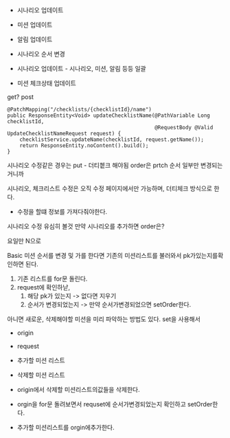 - 시나리오 업데이트
- 미션 업데이트
- 알림 업데이트
- 시나리오 순서 변경

- 시나리오 업데이트 - 시나리오, 미션, 알림 등등 일괄
- 미션 체크상태 업데이트


get? post


```
@PatchMapping("/checklists/{checklistId}/name")
public ResponseEntity<Void> updateChecklistName(@PathVariable Long checklistId,
                                                @RequestBody @Valid UpdateChecklistNameRequest request) {
    checklistService.updateName(checklistId, request.getName());
    return ResponseEntity.noContent().build();
}

```


시나리오 수정같은 경우는 put - 더티쳍크 해야됨
order은 prtch 순서 일부만 변경되는거니까

시나리오, 체크리스트 수정은 오직 수정 페이지에서만 가능하며, 더티체크 방식으로 한다.
- 수정을 할떄 정보를 가져다줘야한다.


시나리오 수정 유심히 볼것
만약 시나리오를 추가하면 order은?


요일만 N으로



Basic 미션 순서를 변경 및 가를 한다면 기존의 미션리스트를 불러와서 pk가있는지를확인하면 된다.
1. 기존 리스트를 for문 돌린다.
2. request에 확인하낟,
	1. 해당 pk가 있는지 -> 없다면 지우기
	2. 순서가 변경되었는지 -> 만약 순서가변경되었으면 setOrder한다.

아니면 새로운, 삭제해야할 미션을 미리 파악하는 방법도 있다. set을 사용해서
- origin
- request

- 추가할 미션 리스트
- 삭제할 미션 리스트

- origin에서 삭제할 미션리스트의값들을 삭제한다.
- orgin을 for문 돌려보면서 requset에 순서가변경되었는지 확인하고 setOrder한다.
- 추가할 미션리스트를 orgin에추가한다.